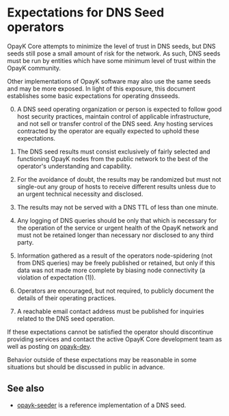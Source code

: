 Expectations for DNS Seed operators
====================================

OpayK Core attempts to minimize the level of trust in DNS seeds,
but DNS seeds still pose a small amount of risk for the network.
As such, DNS seeds must be run by entities which have some minimum
level of trust within the OpayK community.

Other implementations of OpayK software may also use the same
seeds and may be more exposed. In light of this exposure, this
document establishes some basic expectations for operating dnsseeds.

0. A DNS seed operating organization or person is expected to follow good
host security practices, maintain control of applicable infrastructure,
and not sell or transfer control of the DNS seed. Any hosting services
contracted by the operator are equally expected to uphold these expectations.

1. The DNS seed results must consist exclusively of fairly selected and
functioning OpayK nodes from the public network to the best of the
operator's understanding and capability.

2. For the avoidance of doubt, the results may be randomized but must not
single-out any group of hosts to receive different results unless due to an
urgent technical necessity and disclosed.

3. The results may not be served with a DNS TTL of less than one minute.

4. Any logging of DNS queries should be only that which is necessary
for the operation of the service or urgent health of the OpayK
network and must not be retained longer than necessary nor disclosed
to any third party.

5. Information gathered as a result of the operators node-spidering
(not from DNS queries) may be freely published or retained, but only
if this data was not made more complete by biasing node connectivity
(a violation of expectation (1)).

6. Operators are encouraged, but not required, to publicly document the
details of their operating practices.

7. A reachable email contact address must be published for inquiries
related to the DNS seed operation.

If these expectations cannot be satisfied the operator should
discontinue providing services and contact the active OpayK
Core development team as well as posting on
[opayk-dev](https://groups.google.com/forum/#!forum/opayk-dev).

Behavior outside of these expectations may be reasonable in some
situations but should be discussed in public in advance.

See also
----------
- [opayk-seeder](https://github.com/pooler/opayk-seeder) is a reference implementation of a DNS seed.
